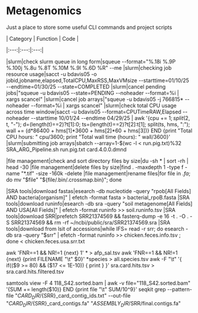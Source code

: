 # Metagenomics
Just a place to store some useful CLI commands and project scripts

| Category | Function | Code |

|:---:|:---:|:---:|

|slurm|check slurm queue in long form|squeue --format="%.18i %.9P %.100j %.8u %.8T %.10M %.9l %.6D %R" --me
|slurm|checking job resource usage|sacct -u bdavis05 -o jobid,jobname,elapsed,TotalCPU,MaxRSS,MaxVMsize --starttime=01/10/25 --endtime=01/30/25 --state=COMPLETED
|slurm|cancel pending jobs|"squeue -u bdavis05 --state=PENDING --noheader --format=%i \| xargs scancel"
|slurm|cancel job arrays|"squeue -u bdavis05 -j 766815* --noheader --format=%i \| xargs scancel"
|slurm|check total CPU usage across time window|sacct -u bdavis05 --format=CPUTimeRAW,Elapsed --noheader --starttime 10/01/24 --endtime 04/29/25 \| awk '{cpu += $1; split($2, t, "-"); d=(length(t)==2)?t[1]:0; ts=(length(t)==2)?t[2]:t[1]; split(ts, hms, ":"); wall += (d*86400 + hms[1]*3600 + hms[2]*60 + hms[3])} END {print "Total CPU hours: " cpu/3600; print "Total wall time (hours): " wall/3600}'
|slurm|submitting job arrays|sbatch --array=1-$(wc -l < run.pig.txt)%32 SRA_ARG_Pipeline.sh run.pig.txt card.4.0.0.dmnd

|file management|check and sort directory files by size|du -sh * \| sort -rh \| head -30
|file management|delete files by size|find . -maxdepth 1 -type f -name "*.tif" -size -160k -delete
|file management|rename files|for file in *.fa*; do mv "$file" "${file/.bin/.crossmap.bin}"; done

|SRA tools|download fastas|esearch -db nucleotide -query "rpob[All Fields] AND bacteria[organism]" \| efetch -format fasta > bacterial_rpoB.fasta
|SRA tools|download runinfo|esearch -db sra -query "soil metagenome[All Fields] AND USA[All Fields]" \| efetch -format runinfo >> soil.runinfo.tsv
|SRA tools|download SRR|prefetch SRR21374569 && fasterq-dump -e 16 -t . -O . -S SRR21374569 && rm -rf ~/ncbi/public/sra/SRR21374569.sra
|SRA tools|download from lsit of accessions|while IFS= read -r srr; do esearch -db sra -query "$srr" \| efetch -format runinfo >> chicken.feces.info.tsv ; done < chicken.feces.usa.srr.txt


awk 'FNR==1 && NR!=1 {next} 1' * > afp_sal.tsv
awk 'FNR==1 && NR!=1 {next} {print FILENAME "\t" $0}' *species > all.species.tsv 
awk -F "\t" '{ if(($9 >= 80) && ($17 <= 1E-10)) { print } }' sra.card.hits.tsv > sra.card.hits.filtered.tsv

samtools view -F 4 118_S42.sorted.bam | awk -v file="118_S42.sorted.bam" '{SUM += length($10)} END {print file "\t" SUM/10^9}'
seqkit grep --pattern-file "$CARD_DIR/${SRR}_card_contig_ids.txt" --out-file "$CARD_DIR/${SRR}_card_contigs.fa" "$ASSEMBLY_DIR/$SRR/final.contigs.fa"

















